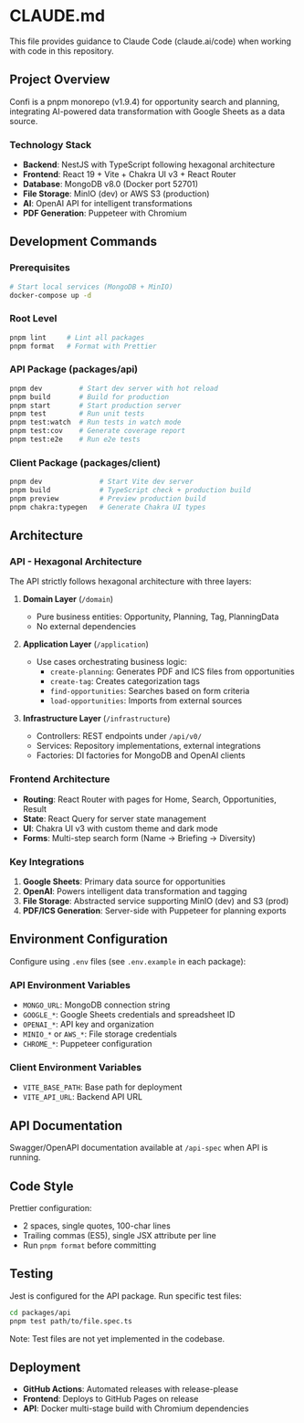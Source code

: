 # CLAUDE.md

This file provides guidance to Claude Code (claude.ai/code) when working with code in this repository.

## Project Overview

Confi is a pnpm monorepo (v1.9.4) for opportunity search and planning, integrating AI-powered data transformation with Google Sheets as a data source.

### Technology Stack

- **Backend**: NestJS with TypeScript following hexagonal architecture
- **Frontend**: React 19 + Vite + Chakra UI v3 + React Router
- **Database**: MongoDB v8.0 (Docker port 52701)
- **File Storage**: MinIO (dev) or AWS S3 (production)
- **AI**: OpenAI API for intelligent transformations
- **PDF Generation**: Puppeteer with Chromium

## Development Commands

### Prerequisites

```bash
# Start local services (MongoDB + MinIO)
docker-compose up -d
```

### Root Level

```bash
pnpm lint     # Lint all packages
pnpm format   # Format with Prettier
```

### API Package (packages/api)

```bash
pnpm dev         # Start dev server with hot reload
pnpm build       # Build for production
pnpm start       # Start production server
pnpm test        # Run unit tests
pnpm test:watch  # Run tests in watch mode
pnpm test:cov    # Generate coverage report
pnpm test:e2e    # Run e2e tests
```

### Client Package (packages/client)

```bash
pnpm dev              # Start Vite dev server
pnpm build            # TypeScript check + production build
pnpm preview          # Preview production build
pnpm chakra:typegen   # Generate Chakra UI types
```

## Architecture

### API - Hexagonal Architecture

The API strictly follows hexagonal architecture with three layers:

1. **Domain Layer** (`/domain`)

   - Pure business entities: Opportunity, Planning, Tag, PlanningData
   - No external dependencies

2. **Application Layer** (`/application`)

   - Use cases orchestrating business logic:
     - `create-planning`: Generates PDF and ICS files from opportunities
     - `create-tag`: Creates categorization tags
     - `find-opportunities`: Searches based on form criteria
     - `load-opportunities`: Imports from external sources

3. **Infrastructure Layer** (`/infrastructure`)
   - Controllers: REST endpoints under `/api/v0/`
   - Services: Repository implementations, external integrations
   - Factories: DI factories for MongoDB and OpenAI clients

### Frontend Architecture

- **Routing**: React Router with pages for Home, Search, Opportunities, Result
- **State**: React Query for server state management
- **UI**: Chakra UI v3 with custom theme and dark mode
- **Forms**: Multi-step search form (Name → Briefing → Diversity)

### Key Integrations

1. **Google Sheets**: Primary data source for opportunities
2. **OpenAI**: Powers intelligent data transformation and tagging
3. **File Storage**: Abstracted service supporting MinIO (dev) and S3 (prod)
4. **PDF/ICS Generation**: Server-side with Puppeteer for planning exports

## Environment Configuration

Configure using `.env` files (see `.env.example` in each package):

### API Environment Variables

- `MONGO_URL`: MongoDB connection string
- `GOOGLE_*`: Google Sheets credentials and spreadsheet ID
- `OPENAI_*`: API key and organization
- `MINIO_*` or `AWS_*`: File storage credentials
- `CHROME_*`: Puppeteer configuration

### Client Environment Variables

- `VITE_BASE_PATH`: Base path for deployment
- `VITE_API_URL`: Backend API URL

## API Documentation

Swagger/OpenAPI documentation available at `/api-spec` when API is running.

## Code Style

Prettier configuration:

- 2 spaces, single quotes, 100-char lines
- Trailing commas (ES5), single JSX attribute per line
- Run `pnpm format` before committing

## Testing

Jest is configured for the API package. Run specific test files:

```bash
cd packages/api
pnpm test path/to/file.spec.ts
```

Note: Test files are not yet implemented in the codebase.

## Deployment

- **GitHub Actions**: Automated releases with release-please
- **Frontend**: Deploys to GitHub Pages on release
- **API**: Docker multi-stage build with Chromium dependencies
